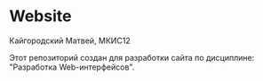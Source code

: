 # Website
 
Кайгородский Матвей, МКИС12

Этот репозиторий создан для разработки сайта по дисциплине: "Разработка Web-интерфейсов".